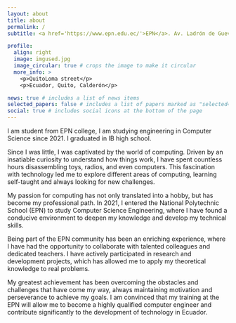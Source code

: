 ```yaml
---
layout: about
title: about
permalink: /
subtitle: <a href='https://www.epn.edu.ec/'>EPN</a>. Av. Ladrón de Guevara E11-253. +593 969 038 973.

profile:
  align: right
  image: imgused.jpg
  image_circular: true # crops the image to make it circular
  more_info: >
    <p>QuitoLoma street</p>
    <p>Ecuador, Quito, Calderón</p>

news: true # includes a list of news items
selected_papers: false # includes a list of papers marked as "selected={true}"
social: true # includes social icons at the bottom of the page
---
```


I am student from EPN college, I am studying engineering in Computer Science since 2021. I graduated in IB high school.

Since I was little, I was captivated by the world of computing. Driven by an insatiable curiosity to understand how things work, I have spent countless hours disassembling toys, radios, and even computers. This fascination with technology led me to explore different areas of computing, learning self-taught and always looking for new challenges.

My passion for computing has not only translated into a hobby, but has become my professional path. In 2021, I entered the National Polytechnic School (EPN) to study Computer Science Engineering, where I have found a conducive environment to deepen my knowledge and develop my technical skills.

Being part of the EPN community has been an enriching experience, where I have had the opportunity to collaborate with talented colleagues and dedicated teachers. I have actively participated in research and development projects, which has allowed me to apply my theoretical knowledge to real problems.

My greatest achievement has been overcoming the obstacles and challenges that have come my way, always maintaining motivation and perseverance to achieve my goals. I am convinced that my training at the EPN will allow me to become a highly qualified computer engineer and contribute significantly to the development of technology in Ecuador.